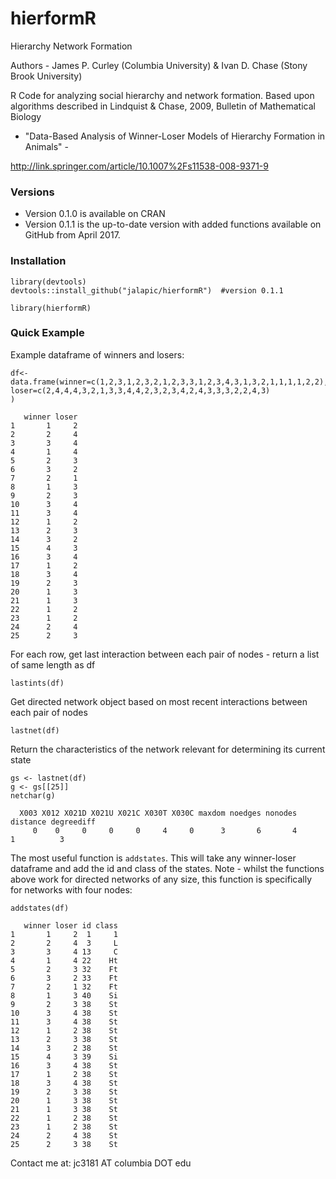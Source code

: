 # hierformR
Hierarchy Network Formation

Authors -   James P. Curley (Columbia University) & Ivan D. Chase (Stony Brook University)

R Code for analyzing social hierarchy and network formation.  Based upon algorithms described in Lindquist & Chase, 2009, Bulletin of Mathematical Biology
- "Data-Based Analysis of Winner-Loser Models of Hierarchy Formation in Animals" -

http://link.springer.com/article/10.1007%2Fs11538-008-9371-9


### Versions
- Version 0.1.0 is available on CRAN
- Version 0.1.1 is the up-to-date version with added functions available on GitHub from April 2017.

### Installation
```
library(devtools)
devtools::install_github("jalapic/hierformR")  #version 0.1.1

library(hierformR)
```


### Quick Example


 Example dataframe of winners and losers:

```
df<-data.frame(winner=c(1,2,3,1,2,3,2,1,2,3,3,1,2,3,4,3,1,3,2,1,1,1,1,2,2),
loser=c(2,4,4,4,3,2,1,3,3,4,4,2,3,2,3,4,2,4,3,3,3,2,2,4,3)
)

   winner loser
1       1     2
2       2     4
3       3     4
4       1     4
5       2     3
6       3     2
7       2     1
8       1     3
9       2     3
10      3     4
11      3     4
12      1     2
13      2     3
14      3     2
15      4     3
16      3     4
17      1     2
18      3     4
19      2     3
20      1     3
21      1     3
22      1     2
23      1     2
24      2     4
25      2     3

```


 For each row, get last interaction between each pair of nodes - return a list of same length as df

```
lastints(df)
```

 Get directed network object based on most recent interactions between each pair of nodes

```
lastnet(df)
```

 Return the characteristics of the network relevant for determining its current state

```
gs <- lastnet(df)
g <- gs[[25]]
netchar(g)

  X003 X012 X021D X021U X021C X030T X030C maxdom noedges nonodes distance degreediff
     0    0     0     0     0     4     0      3       6       4        1          3

```



 
 
The most useful function is `addstates`.  This will take any winner-loser dataframe and add the id and class of the states. Note - whilst the functions above work for directed networks of any size, this function is specifically for networks with four nodes:

```
addstates(df)

   winner loser id class
1       1     2  1     1
2       2     4  3     L
3       3     4 13     C
4       1     4 22    Ht
5       2     3 32    Ft
6       3     2 33    Ft
7       2     1 32    Ft
8       1     3 40    Si
9       2     3 38    St
10      3     4 38    St
11      3     4 38    St
12      1     2 38    St
13      2     3 38    St
14      3     2 38    St
15      4     3 39    Si
16      3     4 38    St
17      1     2 38    St
18      3     4 38    St
19      2     3 38    St
20      1     3 38    St
21      1     3 38    St
22      1     2 38    St
23      1     2 38    St
24      2     4 38    St
25      2     3 38    St
```




Contact me at:   jc3181 AT columbia DOT edu
